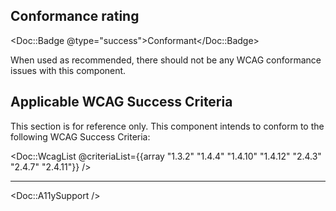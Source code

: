 ## Conformance rating

<Doc::Badge @type="success">Conformant</Doc::Badge>

When used as recommended, there should not be any WCAG conformance issues with this component.

## Applicable WCAG Success Criteria

This section is for reference only. This component intends to conform to the following WCAG Success Criteria:

<Doc::WcagList @criteriaList={{array "1.3.2" "1.4.4" "1.4.10" "1.4.12" "2.4.3" "2.4.7" "2.4.11"}} />

---

<Doc::A11ySupport />
